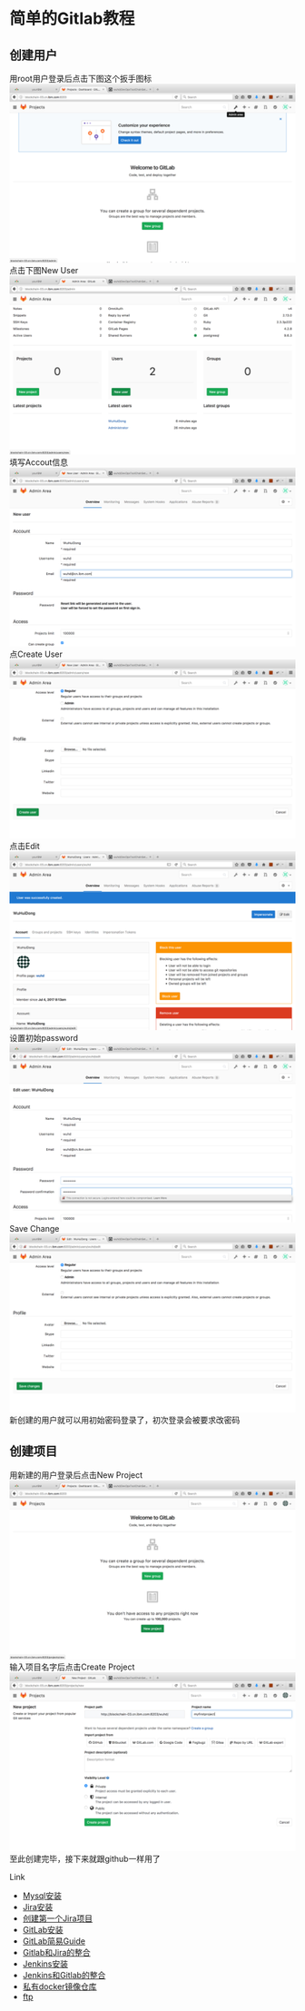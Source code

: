 # 简单的Gitlab教程

##  创建用户

用root用户登录后点击下图这个扳手图标
![Image text](https://raw.githubusercontent.com/k19810703/myimages/master/gitlabuserguide1.png)
点击下图New User
![Image text](https://raw.githubusercontent.com/k19810703/myimages/master/gitlabuserguide2.png)
填写Accout信息
![Image text](https://raw.githubusercontent.com/k19810703/myimages/master/gitlabuserguide3.png)
点Create User
![Image text](https://raw.githubusercontent.com/k19810703/myimages/master/gitlabuserguide4.png)
点击Edit
![Image text](https://raw.githubusercontent.com/k19810703/myimages/master/gitlabuserguide5.png)
设置初始password
![Image text](https://raw.githubusercontent.com/k19810703/myimages/master/gitlabuserguide6.png)
Save Change
![Image text](https://raw.githubusercontent.com/k19810703/myimages/master/gitlabuserguide7.png)
新创建的用户就可以用初始密码登录了，初次登录会被要求改密码

##  创建项目

用新建的用户登录后点击New Project
![Image text](https://raw.githubusercontent.com/k19810703/myimages/master/gitlabuserguide8.png)
输入项目名字后点击Create Project
![Image text](https://raw.githubusercontent.com/k19810703/myimages/master/gitlabuserguide9.png)
至此创建完毕，接下来就跟github一样用了

Link
* [Mysql安装](https://github.ibm.com/wuhd/DevOpsToolChainSetupGuide/blob/master/README_Docker_mysqlinstall.md)
* [Jira安装](https://github.ibm.com/wuhd/DevOpsToolChainSetupGuide/blob/master/README_Docker_jirainstall.md)
* [创建第一个Jira项目](https://github.ibm.com/wuhd/DevOpsToolChainSetupGuide/blob/master/README_Docker_jiracreateprj.md)
* [GitLab安装](https://github.ibm.com/wuhd/DevOpsToolChainSetupGuide/blob/master/README_Docker_GitLabInstall.md)
* [GitLab简易Guide](https://github.ibm.com/wuhd/DevOpsToolChainSetupGuide/blob/master/README_Docker_GitLabUserGuide.md)
* [Gitlab和Jira的整合](https://github.ibm.com/wuhd/DevOpsToolChainSetupGuide/blob/master/README_Docker_GitLabJira.md)
* [Jenkins安装](https://github.ibm.com/wuhd/DevOpsToolChainSetupGuide/blob/master/README_Docker_Jenkins.md)
* [Jenkins和Gitlab的整合](https://github.ibm.com/wuhd/DevOpsToolChainSetupGuide/blob/master/README_Docker_JenkinsGitlab.md)
* [私有docker镜像仓库](https://github.ibm.com/wuhd/DevOpsToolChainSetupGuide/blob/master/README_Docker_DockerRegistry.md)
* [ftp](https://github.ibm.com/wuhd/DevOpsToolChainSetupGuide/blob/master/README_Docker_ftp.md)

